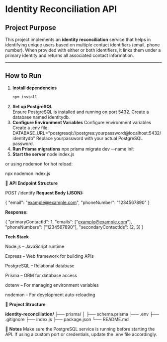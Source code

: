 # Identity Reconciliation API

##  Project Purpose

This project implements an **identity reconciliation** service that helps in identifying unique users based on multiple contact identifiers (email, phone number). When provided with either or both identifiers, it links them under a primary identity and returns all associated contact information.

---

##  How to Run

1. **Install dependencies**  
   ```bash
   npm install
2. **Set up PostgreSQL**  
Ensure PostgreSQL is installed and running on port 5432.
Create a database named identitydb.
3. **Configure Environment Variables**
Configure environment variables
Create a .env file:
DATABASE_URL="postgresql://postgres:yourpassword@localhost:5432/identitydb"
Replace yourpassword with your actual PostgreSQL password.
4. **Run Prisma migrations**
npx prisma migrate dev --name init
5. **Start the server**
node index.js

or using nodemon for hot reload:

npx nodemon index.js

📡 **API Endpoint Structure**

POST /identify
**Request Body (JSON):**

{
  "email": "example@example.com",
  "phoneNumber": "1234567890"
}

**Response:**

{
  "primaryContactId": 1,
  "emails": ["example@example.com"],
  "phoneNumbers": ["1234567890"],
  "secondaryContactIds": [2, 3]
}

**Tech Stack**

Node.js – JavaScript runtime

Express – Web framework for building APIs

PostgreSQL – Relational database

Prisma – ORM for database access

dotenv – For managing environment variables

nodemon – For development auto-reloading

📁 **Project Structure**

**identity-reconciliation/**
├── prisma/
│   ├── schema.prisma
├── .env
├── .gitignore
├── index.js
├── package.json
└── README.md

📝 **Notes**
Make sure the PostgreSQL service is running before starting the API. 
If using a custom port or credentials, update the .env file accordingly.